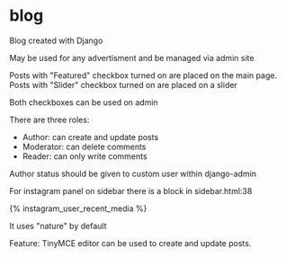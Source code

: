 # blog

Blog created with Django

May be used for any advertisment and be managed via admin site

Posts with "Featured" checkbox turned on are placed on the main page.
Posts with "Slider" checkbox turned on are placed on a slider

Both checkboxes can be used on admin

There are three roles:

- Author: can create and update posts
- Moderator: can delete comments
- Reader: can only write comments

Author status should be given to custom user within django-admin

For instagram panel on sidebar there is a block in sidebar.html:38

{% instagram_user_recent_media <nstagram userprofile id> %}
  
It uses "nature" by default

Feature:
TinyMCE editor can be used to create and update posts.
